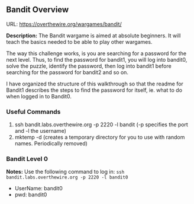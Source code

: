 ## Bandit Overview
URL: https://overthewire.org/wargames/bandit/

**Description:**
The Bandit wargame is aimed at absolute beginners. It will teach the basics needed to be able to play other wargames.

The way this challenge works, is you are searching for a password for the next level. Thus, to find the password for bandit1, you will log into bandit0, solve the puzzle, identify the password, then log into bandit1 before searching for the password for bandit2 and so on.

I have organized the structure of this walkthrough so that the readme for Bandit1 describes the steps to find the password for itself, ie. what to do when logged in to Bandit0. 

### Useful Commands

1. ssh bandit.labs.overthewire.org -p 2220 -l bandit<x> (-p specifies the port and -l the username)
2. mktemp -d (creates a temporary directory for you to use with random names. Periodically removed)

### Bandit Level 0
**Notes:** Use the following command to log in: ```ssh bandit.labs.overthewire.org -p 2220 -l bandit0```

* UserName: bandit0
* pwd: bandit0


